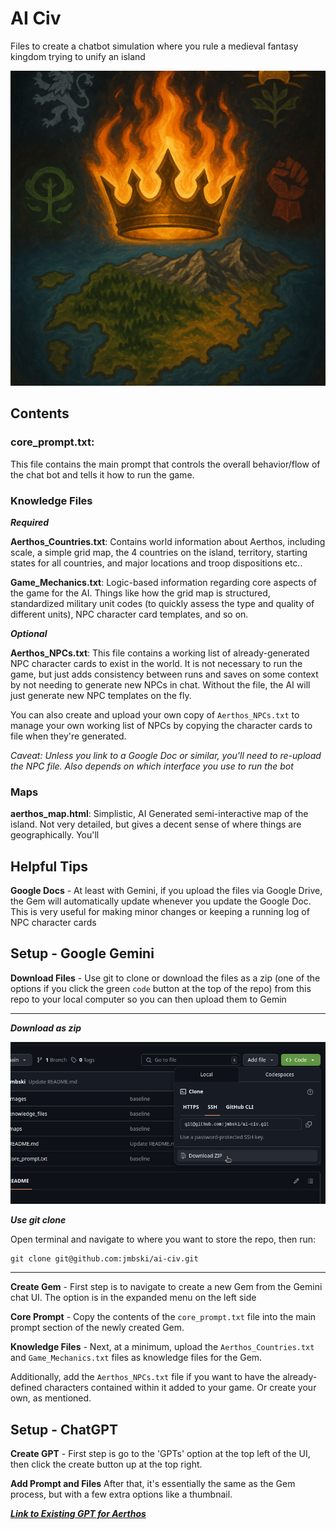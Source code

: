 # AI Civ
Files to create a chatbot simulation where you rule a medieval fantasy kingdom trying to unify an island

![](./images//aerthos_thumbnail.png)
## Contents

### core_prompt.txt:
This file contains the main prompt that controls the overall behavior/flow of the chat bot and tells it how to run the game.

### Knowledge Files

***Required***

**Aerthos_Countries.txt**: Contains world information about Aerthos, including scale, a simple grid map, the 4 countries on the island, territory, starting states for all countries, and major locations and troop dispositions etc..

**Game_Mechanics.txt**: Logic-based information regarding core aspects of the game for the AI. Things like how the grid map is structured, standardized military unit codes (to quickly assess the type and quality of different units), NPC character card templates, and so on.

***Optional***

**Aerthos_NPCs.txt**: This file contains a working list of already-generated NPC character cards to exist in the world. It is not necessary to run the game, but just adds consistency between runs and saves on some context by not needing to generate new NPCs in chat. Without the file, the AI will just generate new NPC templates on the fly.

You can also create and upload your own copy of `Aerthos_NPCs.txt` to manage your own working list of NPCs by copying the character cards to file when they're generated.

*Caveat: Unless you link to a Google Doc or similar, you'll need to re-upload the NPC file. Also depends on which interface you use to run the bot*

### Maps

**aerthos_map.html**: Simplistic, AI Generated semi-interactive map of the island. Not very detailed, but gives a decent sense of where things are geographically. You'll 
## Helpful Tips

**Google Docs** - At least with Gemini, if you upload the files via Google Drive, the Gem will automatically update whenever you update the Google Doc. This is very useful for making minor changes or keeping a running log of NPC character cards


## Setup - Google Gemini

**Download Files** - Use git to clone or download the files as a zip (one of the options if you click the green `code` button at the top of the repo) from this repo to your local computer so you can then upload them to Gemin

---

***Download as zip***

![](./images/download_zip.png)

***Use git clone***

Open terminal and navigate to where you want to store the repo, then run:
```
git clone git@github.com:jmbski/ai-civ.git
```

---

**Create Gem** - First step is to navigate to create a new Gem from the Gemini chat UI. The option is in the expanded menu on the left side

**Core Prompt** - Copy the contents of the `core_prompt.txt` file into the main prompt section of the newly created Gem. 

**Knowledge Files** - Next, at a minimum, upload the `Aerthos_Countries.txt` and `Game_Mechanics.txt` files as knowledge files for the Gem. 

Additionally, add the `Aerthos_NPCs.txt` file if you want to have the already-defined characters contained within it added to your game. Or create your own, as mentioned.

## Setup - ChatGPT

**Create GPT** - First step is go to the 'GPTs' option at the top left of the UI, then click the create button up at the top right.

**Add Prompt and Files** After that, it's essentially the same as the Gem process, but with a few extra options like a thumbnail.

***[Link to Existing GPT for Aerthos](https://chatgpt.com/g/g-683f2f84d3f88191b6b4bc73c6a0c7d8-aerthos-unification)***
